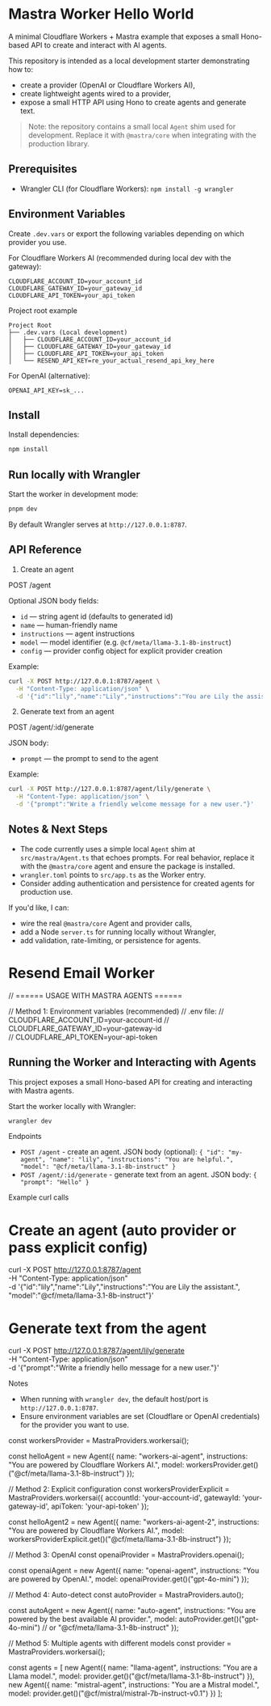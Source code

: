 # Mastra Worker Hello World

A minimal Cloudflare Workers + Mastra example that exposes a small Hono-based API to create and interact with AI agents.

This repository is intended as a local development starter demonstrating how to:

- create a provider (OpenAI or Cloudflare Workers AI),
- create lightweight agents wired to a provider,
- expose a small HTTP API using Hono to create agents and generate text.

> Note: the repository contains a small local `Agent` shim used for development. Replace it with `@mastra/core` when integrating with the production library.

## Prerequisites

- Wrangler CLI (for Cloudflare Workers): `npm install -g wrangler`

## Environment Variables

Create `.dev.vars` or export the following variables depending on which provider you use.

For Cloudflare Workers AI (recommended during local dev with the gateway):

```
CLOUDFLARE_ACCOUNT_ID=your_account_id
CLOUDFLARE_GATEWAY_ID=your_gateway_id
CLOUDFLARE_API_TOKEN=your_api_token
```

Project root example

```
Project Root
├── .dev.vars (Local development)
│   ├── CLOUDFLARE_ACCOUNT_ID=your_account_id
│   ├── CLOUDFLARE_GATEWAY_ID=your_gateway_id
│   ├── CLOUDFLARE_API_TOKEN=your_api_token
│   └── RESEND_API_KEY=re_your_actual_resend_api_key_here
```

For OpenAI (alternative):

```
OPENAI_API_KEY=sk_...
```

## Install

Install dependencies:

```bash
npm install
```

## Run locally with Wrangler

Start the worker in development mode:

```bash
pnpm dev
```

By default Wrangler serves at `http://127.0.0.1:8787`.

## API Reference

1. Create an agent

POST /agent

Optional JSON body fields:

- `id` — string agent id (defaults to generated id)
- `name` — human-friendly name
- `instructions` — agent instructions
- `model` — model identifier (e.g. `@cf/meta/llama-3.1-8b-instruct`)
- `config` — provider config object for explicit provider creation

Example:

```bash
curl -X POST http://127.0.0.1:8787/agent \
  -H "Content-Type: application/json" \
  -d '{"id":"lily","name":"Lily","instructions":"You are Lily the assistant.","model":"@cf/meta/llama-3.1-8b-instruct"}'
```

2. Generate text from an agent

POST /agent/:id/generate

JSON body:

- `prompt` — the prompt to send to the agent

Example:

```bash
curl -X POST http://127.0.0.1:8787/agent/lily/generate \
  -H "Content-Type: application/json" \
  -d '{"prompt":"Write a friendly welcome message for a new user."}'
```

## Notes & Next Steps

- The code currently uses a simple local `Agent` shim at `src/mastra/Agent.ts` that echoes prompts. For real behavior, replace it with the `@mastra/core` agent and ensure the package is installed.
- `wrangler.toml` points to `src/app.ts` as the Worker entry.
- Consider adding authentication and persistence for created agents for production use.

If you'd like, I can:

- wire the real `@mastra/core` Agent and provider calls,
- add a Node `server.ts` for running locally without Wrangler,
- add validation, rate-limiting, or persistence for agents.

# Resend Email Worker

// ====== USAGE WITH MASTRA AGENTS ======

// Method 1: Environment variables (recommended)
// .env file:
// CLOUDFLARE_ACCOUNT_ID=your-account-id
// CLOUDFLARE_GATEWAY_ID=your-gateway-id  
// CLOUDFLARE_API_TOKEN=your-api-token

## Running the Worker and Interacting with Agents

This project exposes a small Hono-based API for creating and interacting with Mastra agents.

Start the worker locally with Wrangler:

```bash
wrangler dev
```

Endpoints

- `POST /agent` - create an agent. JSON body (optional): `{ "id": "my-agent", "name": "lily", "instructions": "You are helpful.", "model": "@cf/meta/llama-3.1-8b-instruct" }`
- `POST /agent/:id/generate` - generate text from an agent. JSON body: `{ "prompt": "Hello" }`

Example curl calls

# Create an agent (auto provider or pass explicit config)

curl -X POST http://127.0.0.1:8787/agent \
 -H "Content-Type: application/json" \
 -d '{"id":"lily","name":"Lily","instructions":"You are Lily the assistant.", "model":"@cf/meta/llama-3.1-8b-instruct"}'

# Generate text from the agent

curl -X POST http://127.0.0.1:8787/agent/lily/generate \
 -H "Content-Type: application/json" \
 -d '{"prompt":"Write a friendly hello message for a new user."}'

Notes

- When running with `wrangler dev`, the default host/port is `http://127.0.0.1:8787`.
- Ensure environment variables are set (Cloudflare or OpenAI credentials) for the provider you want to use.

const workersProvider = MastraProviders.workersai();

const helloAgent = new Agent({
name: "workers-ai-agent",
instructions: "You are powered by Cloudflare Workers AI.",
model: workersProvider.get()("@cf/meta/llama-3.1-8b-instruct")
});

// Method 2: Explicit configuration
const workersProviderExplicit = MastraProviders.workersai({
accountId: 'your-account-id',
gatewayId: 'your-gateway-id',
apiToken: 'your-api-token'
});

const helloAgent2 = new Agent({
name: "workers-ai-agent-2",
instructions: "You are powered by Cloudflare Workers AI.",
model: workersProviderExplicit.get()("@cf/meta/llama-3.1-8b-instruct")
});

// Method 3: OpenAI
const openaiProvider = MastraProviders.openai();

const openaiAgent = new Agent({
name: "openai-agent",
instructions: "You are powered by OpenAI.",
model: openaiProvider.get()("gpt-4o-mini")
});

// Method 4: Auto-detect
const autoProvider = MastraProviders.auto();

const autoAgent = new Agent({
name: "auto-agent",
instructions: "You are powered by the best available AI provider.",
model: autoProvider.get()("gpt-4o-mini") // or "@cf/meta/llama-3.1-8b-instruct"
});

// Method 5: Multiple agents with different models
const provider = MastraProviders.workersai();

const agents = [
new Agent({
name: "llama-agent",
instructions: "You are a Llama model.",
model: provider.get()("@cf/meta/llama-3.1-8b-instruct")
}),
new Agent({
name: "mistral-agent",
instructions: "You are a Mistral model.",
model: provider.get()("@cf/mistral/mistral-7b-instruct-v0.1")
})
];
